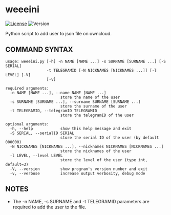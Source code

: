 # weeeini
[![License](http://img.shields.io/:license-GPL3.0-blue.svg)](http://www.gnu.org/licenses/gpl-3.0.html)
![Version](https://img.shields.io/badge/version-1.0-green.svg)

Python script to add user to json file on owncloud.

## COMMAND SYNTAX

	usage: weeeini.py [-h] -n NAME [NAME ...] -s SURNAME [SURNAME ...] [-S SERIAL]
					  -t TELEGRAMID [-N NICKNAMES [NICKNAMES ...]] [-l LEVEL] [-V]
					  [-v]

	required arguments:
	  -n NAME [NAME ...], --name NAME [NAME ...]
							store the name of the user
	  -s SURNAME [SURNAME ...], --surname SURNAME [SURNAME ...]
							store the surname of the user
	  -t TELEGRAMID, --telegramID TELEGRAMID
							store the telegramID of the user

	optional arguments:
	  -h, --help            show this help message and exit
	  -S SERIAL, --serialID SERIAL
							store the serial ID of the user (by default 000000)
	  -N NICKNAMES [NICKNAMES ...], --nicknames NICKNAMES [NICKNAMES ...]
							store the nicknames of the user
	  -l LEVEL, --level LEVEL
							store the level of the user (type int, default=3)
	  -V, --version         show program's version number and exit
	  -v, --verbose         increase output verbosity, debug mode

## NOTES

- The -n NAME, -s SURNAME and -t TELEGRAMID parameters are required to add the user to the file.